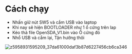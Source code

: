 # Cách chạy
- Nhấn giữ nút SW5 và cắm USB vào laptop
- Khi nay sẽ hiện BOOTLOADER như 1 ổ cứng trên lap
- Kéo thả file OpenSDA_V1.bin vào Ổ cứng đó
- Nhổ USB và cắm lại, Tận hưởng thôi


![z5958931595209_37da61000daf3b87d6227456cb6ca346](https://github.com/user-attachments/assets/193f3b3d-0f8f-4bcc-a05d-8edbab86e04e)
